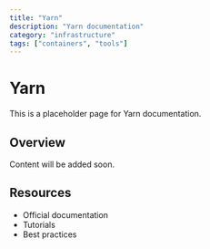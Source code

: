 ```yaml
---
title: "Yarn"
description: "Yarn documentation"
category: "infrastructure"
tags: ["containers", "tools"]
---
```


# Yarn

This is a placeholder page for Yarn documentation.

## Overview

Content will be added soon.

## Resources

- Official documentation
- Tutorials
- Best practices
